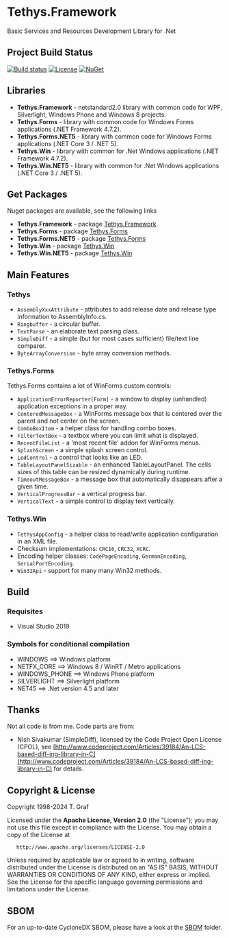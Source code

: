 # Tethys.Framework

Basic Services and Resources Development Library for .Net

## Project Build Status

[![Build status](https://ci.appveyor.com/api/projects/status/lxh0s8qexq6bi2tg?svg=true)](https://ci.appveyor.com/project/tngraf/tethys-framework)
[![License](https://img.shields.io/badge/license-Apache--2.0-blue.svg)](http://www.apache.org/licenses/LICENSE-2.0)
[![NuGet](https://img.shields.io/badge/nuget%20package-v4.6.0-blue.svg)](https://www.nuget.org/packages/Tethys.Framework/)

## Libraries

* **Tethys.Framework** - netstandard2.0 library with common code for WPF, Silverlight, Windows Phone and Windows 8 projects.
* **Tethys.Forms** - library with common code for Windows Forms applications (.NET Framework 4.7.2).
* **Tethys.Forms.NET5** - library with common code for Windows Forms applications (.NET Core 3 / .NET 5).
* **Tethys.Win** - library with common for .Net Windows applications (.NET Framework 4.7.2).
* **Tethys.Win.NET5** - library with common for .Net Windows applications (.NET Core 3 / .NET 5).

## Get Packages

Nuget packages are available, see the following links

* **Tethys.Framework** - package [Tethys.Framework](https://www.nuget.org/packages/Tethys.Framework/)
* **Tethys.Forms** - package [Tethys.Forms](https://www.nuget.org/packages/Tethys.Forms/)
* **Tethys.Forms.NET5** - package [Tethys.Forms](https://www.nuget.org/packages/Tethys.Forms/)
* **Tethys.Win** - package [Tethys.Win](https://www.nuget.org/packages/Tethys.Win/)
* **Tethys.Win.NET5** - package [Tethys.Win](https://www.nuget.org/packages/Tethys.Win/)

## Main Features

### Tethys

* `AssemblyXxxAttribute` - attributes to add release date and release type information to AssemblyInfo.cs.
* `Ringbuffer` - a circular buffer.
* `TextParse` - an elaborate text parsing class.
* `SimpleDiff` - a simple (but for most cases sufficient) file/text line comparer.
* `ByteArrayConversion` - byte array conversion methods.

### Tethys.Forms

Tethys.Forms contains a lot of WinForms custom controls:

* `ApplicationErrorReporter[Form]` - a window to display (unhandled) application exceptions in a proper way.
* `CenteredMessageBox` - a WinForms message box that is centered over the parent and not center on the screen.
* `ComboBoxItem` - a helper class for handling combo boxes.
* `FilterTextBox` - a textbox where you can limit what is displayed.
* `RecentFileList` - a 'most recent file' addon for WinForms menus.
* `SplashScreen` - a simple splash screen control.
* `LedControl` - a control that looks like an LED.
* `TableLayoutPanelSizable` - an enhanced TableLayoutPanel. The cells sizes of this table can be resized dynamically during runtime.
* `TimeoutMessageBox` - a message box that automatically disappears after a given time.
* `VerticalProgressBar` - a vertical progress bar.
* `VerticalText` - a simple control to display text vertically.

### Tethys.Win

* `TethysAppConfig` - a helper class to read/write application configuration in an XML file.
* Checksum implementations: `CRC16`, `CRC32`, `XCRC`.
* Encoding helper classes: `CodePageEncoding`, `GermanEncoding`, `SerialPortEncoding`.
* `Win32Api` - support for many many Win32 methods.

## Build

### Requisites

* Visual Studio 2019

### Symbols for conditional compilation

* WINDOWS       ==> Windows platform
* NETFX_CORE    ==> Windows 8 / WinRT / Metro applications
* WINDOWS_PHONE ==> Windows Phone platform
* SILVERLIGHT   ==> Silverlight platform
* NET45         ==> .Net version 4.5 and later

## Thanks

Not all code is from me. Code parts are from:

* Nish Sivakumar (SimpleDiff), licensed by the Code Project Open
  License (CPOL), see [http://www.codeproject.com/Articles/39184/An-LCS-based-diff-ing-library-in-C](http://www.codeproject.com/Articles/39184/An-LCS-based-diff-ing-library-in-C) for details.

## Copyright & License

Copyright 1998-2024 T. Graf

Licensed under the **Apache License, Version 2.0** (the "License");
you may not use this file except in compliance with the License.
You may obtain a copy of the License at

       http://www.apache.org/licenses/LICENSE-2.0

Unless required by applicable law or agreed to in writing, software distributed under the License is distributed on an "AS IS" BASIS, WITHOUT WARRANTIES OR CONDITIONS OF ANY KIND, either express or implied.
See the License for the specific language governing permissions and limitations under the License.

## SBOM

For an up-to-date CycloneDX SBOM, please have a look at the [SBOM](https://github.com/tngraf/Tethys.Framework/tree/master/SBOM) folder.
